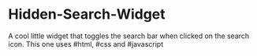 # Hidden-Search-Widget
A cool little widget that toggles the search bar when clicked on the search icon. This one uses #html, #css and #javascript
